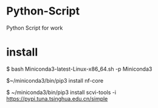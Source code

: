 # Python-Script
Python Script for work

# install 
$ bash Miniconda3-latest-Linux-x86_64.sh -p Miniconda3

$~/miniconda3/bin/pip3 install nf-core

$ ~/miniconda3/bin/pip3  install scvi-tools -i https://pypi.tuna.tsinghua.edu.cn/simple

